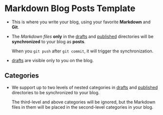 # Markdown Blog Posts Template

- This is where you write your blog, using your favorite **Markdown** and **Git**.
- The *Markdown files* **only** in the [drafts](./drafts) and [published](./published) directories will be **synchronized** to your blog as **posts**.

	When you `git push` after `git commit`, it will trigger the synchronization.

- [drafts](./drafts) are visible only to you on the blog.

## Categories

- We support up to two levels of nested categories in [drafts](./drafts) and [published](./published) directories to be synchronized to your blog.

	The third-level and above categories will be ignored, but the Markdown files in them will be placed in the second-level categories in your blog.
